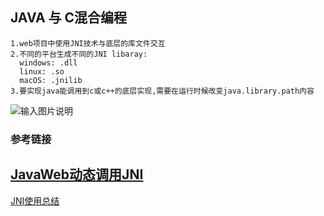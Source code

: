 ## JAVA 与 C混合编程
```text
1.web项目中使用JNI技术与底层的库文件交互
2.不同的平台生成不同的JNI libaray:
  windows: .dll
  linux: .so
  macOS: .jnilib
3.要实现java能调用到c或c++的底层实现,需要在运行时候改变java.library.path内容   
``` 


![输入图片说明](https://github.com/qccr-twl2123/springcloud/tree/master/images/java-jni.jpg "在这里输入图片标题")

### 参考链接
[JavaWeb动态调用JNI](http://www.imooc.com/article/14702)
----
[JNI使用总结](https://www.jianshu.com/p/fe42aa3150a0)


